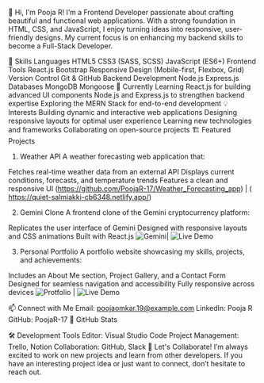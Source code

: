 👋 Hi, I'm Pooja R!
I’m a Frontend Developer passionate about crafting beautiful and functional web applications. With a strong foundation in HTML, CSS, and JavaScript, I enjoy turning ideas into responsive, user-friendly designs. My current focus is on enhancing my backend skills to become a Full-Stack Developer.

🔧 Skills
Languages
HTML5
CSS3 (SASS, SCSS)
JavaScript (ES6+)
Frontend Tools
React.js
Bootstrap
Responsive Design (Mobile-first, Flexbox, Grid)
Version Control
Git & GitHub
Backend Development
Node.js
Express.js
Databases
MongoDB
Mongoose
🌱 Currently Learning
React.js for building advanced UI components
Node.js and Express.js to strengthen backend expertise
Exploring the MERN Stack for end-to-end development
💡 Interests
Building dynamic and interactive web applications
Designing responsive layouts for optimal user experience
Learning new technologies and frameworks
Collaborating on open-source projects
🏗️ Featured Projects
1. Weather API
A weather forecasting web application that:

Fetches real-time weather data from an external API
Displays current conditions, forecasts, and temperature trends
Features a clean and responsive UI
(https://github.com/PoojaR-17/Weather_Forecasting_app) | ( https://quiet-salmiakki-cb6348.netlify.app/)

2. Gemini Clone
A frontend clone of the Gemini cryptocurrency platform:

Replicates the user interface of Gemini
Designed with responsive layouts and CSS animations
Built with React.js
![Gemini](https://github.com/PoojaR-17/Gimini-Clone-App)| ![Live Demo](https://stirring-cajeta-21cb78.netlify.app/)

3. Personal Portfolio
A portfolio website showcasing my skills, projects, and achievements:

Includes an About Me section, Project Gallery, and a Contact Form
Designed for seamless navigation and accessibility
Fully responsive across devices
![Protfolio](https://github.com/PoojaR-17/Responsive_Protfolio) | ![Live Demo](
https://sprightly-kashata-6ddd70.netlify.app/
)

📫 Connect with Me
Email: poojaomkar.19@example.com
LinkedIn: Pooja R
GitHub: PoojaR-17
🌟 GitHub Stats


🛠️ Development Tools
Editor: Visual Studio Code
Project Management: Trello, Notion
Collaboration: GitHub, Slack
🤝 Let's Collaborate!
I’m always excited to work on new projects and learn from other developers. If you have an interesting project idea or just want to connect, don’t hesitate to reach out.

